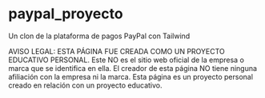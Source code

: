 # paypal_proyecto
 Un clon de la plataforma de pagos PayPal con Tailwind

AVISO LEGAL: ESTA PÁGINA FUE CREADA COMO UN PROYECTO EDUCATIVO PERSONAL. Este NO es el sitio web oficial de la empresa o marca que se identifica en ella. El creador de esta página NO tiene ninguna afiliación con la empresa ni la marca. Esta página es un proyecto personal creado en relación con un proyecto educativo.
